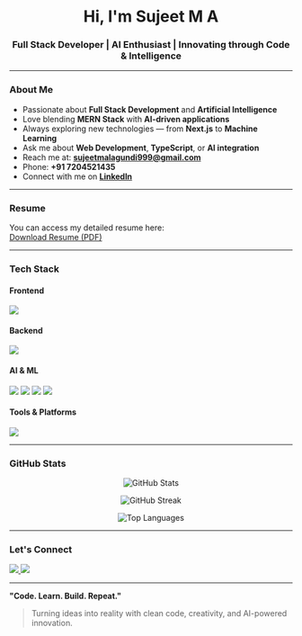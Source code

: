 <h1 align="center"> Hi, I'm Sujeet M A</h1>
<h3 align="center"> Full Stack Developer | AI Enthusiast | Innovating through Code & Intelligence </h3>

---

###  About Me  
-  Passionate about **Full Stack Development** and **Artificial Intelligence**  
-  Love blending **MERN Stack** with **AI-driven applications**  
-  Always exploring new technologies — from **Next.js** to **Machine Learning**  
-  Ask me about **Web Development**, **TypeScript**, or **AI integration**  
-  Reach me at: **sujeetmalagundi999@gmail.com**  
-  Phone: **+91 7204521435**  
-  Connect with me on [**LinkedIn**](https://www.linkedin.com/in/sujeet-m-a-39a86b2b9/)  

---

###  Resume
You can access my detailed resume here:  
[Download Resume (PDF)](https://drive.google.com/file/d/1GdGq0JJ4P1JOndMIC1bIXEJwXyEjEDbr/view?usp=drivesdk)

---

###  Tech Stack  

####  Frontend  
<p align="left">
  <img src="https://skillicons.dev/icons?i=html,css,js,react,next,ts,tailwind" />
</p>

####  Backend  
<p align="left">
  <img src="https://skillicons.dev/icons?i=nodejs,express,mongodb" />
</p>

####  AI & ML  
<p align="left">
  <img src="https://skillicons.dev/icons?i=python" />  
  <img src="https://img.shields.io/badge/Machine%20Learning-102230?style=flat&logo=tensorflow&logoColor=white" />
  <img src="https://img.shields.io/badge/Deep%20Learning-102230?style=flat&logo=pytorch&logoColor=white" />
  <img src="https://img.shields.io/badge/OpenAI-412991?style=flat&logo=openai&logoColor=white" />
</p>

####  Tools & Platforms  
<p align="left">
  <img src="https://skillicons.dev/icons?i=git,github,vscode,postman" />
</p>

---

###  GitHub Stats  

<p align="center">
  <img src="https://github-readme-stats.vercel.app/api?username=sujeets2330&show_icons=true&theme=radical" alt="GitHub Stats" />
</p>

<p align="center">
  <img src="https://github-readme-streak-stats.herokuapp.com/?user=sujeets2330&theme=radical" alt="GitHub Streak" />
</p>

<p align="center">
  <img src="https://github-readme-stats.vercel.app/api/top-langs/?username=sujeets2330&layout=compact&theme=radical" alt="Top Languages" />
</p>

---

###  Let's Connect
<p align="left">
  <a href="https://www.linkedin.com/in/sujeet-m-a-39a86b2b9/" target="_blank">
    <img src="https://img.shields.io/badge/LinkedIn-blue?style=for-the-badge&logo=linkedin&logoColor=white" />
  </a>
  <a href="mailto:sujeetmalagundi999@gmail.com">
    <img src="https://img.shields.io/badge/Email-red?style=for-the-badge&logo=gmail&logoColor=white" />
  </a>
</p>

---

 **"Code. Learn. Build. Repeat."**  
> Turning ideas into reality with clean code, creativity, and AI-powered innovation. 
